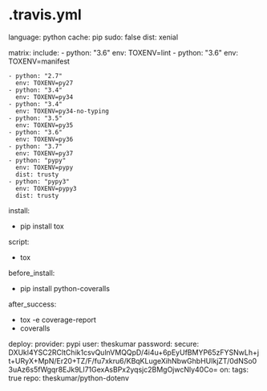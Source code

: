 # .travis.yml
language: python
cache: pip
sudo: false
dist: xenial

matrix:
  include:
    - python: "3.6"
      env: TOXENV=lint
    - python: "3.6"
      env: TOXENV=manifest

    - python: "2.7"
      env: TOXENV=py27
    - python: "3.4"
      env: TOXENV=py34
    - python: "3.4"
      env: TOXENV=py34-no-typing
    - python: "3.5"
      env: TOXENV=py35
    - python: "3.6"
      env: TOXENV=py36
    - python: "3.7"
      env: TOXENV=py37
    - python: "pypy"
      env: TOXENV=pypy
      dist: trusty
    - python: "pypy3"
      env: TOXENV=pypy3
      dist: trusty

install:
  - pip install tox

script:
  - tox

before_install:
  - pip install python-coveralls

after_success:
  - tox -e coverage-report
  - coveralls

deploy:
  provider: pypi
  user: theskumar
  password:
    secure: DXUkl4YSC2RCltChik1csvQulnVMQQpD/4i4u+6pEyUfBMYP65zFYSNwLh+jt+URyX+MpN/Er20+TZ/F/fu7xkru6/KBqKLugeXihNbwGhbHUIkjZT/0dNSo03uAz6s5fWgqr8EJk9Ll71GexAsBPx2yqsjc2BMgOjwcNly40Co=
  on:
    tags: true
    repo: theskumar/python-dotenv
